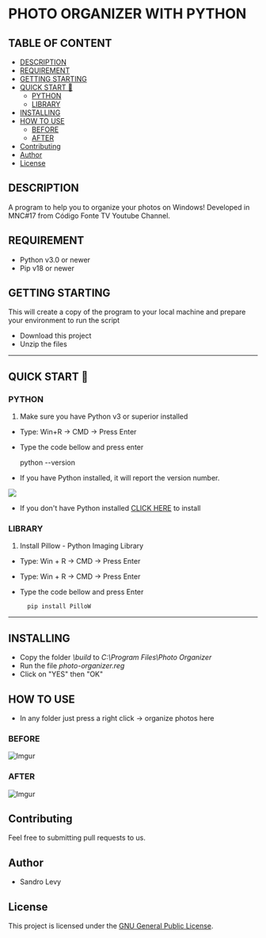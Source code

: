 # PHOTO ORGANIZER WITH PYTHON

## TABLE OF CONTENT
- [DESCRIPTION](#description)
- [REQUIREMENT](#requirement)
- [GETTING STARTING](#getting-starting)
- [QUICK START 🚀](#quick-start-)
  * [PYTHON](#python)
  * [LIBRARY](#library)
- [INSTALLING](#installing)
- [HOW TO USE](#how-to-use)
  * [BEFORE](#before)
  * [AFTER](#after)
- [Contributing](#contributing)
- [Author](#author)
- [License](#license)

## DESCRIPTION

A program to help you to organize your photos on Windows! Developed in MNC#17 from Código Fonte TV Youtube Channel. 

## REQUIREMENT

- Python v3.0 or newer
- Pip v18 or newer

## GETTING STARTING

This will create a copy of the program to your local machine and prepare your environment to run the script

- Download this project
- Unzip the files

---

## QUICK START 🚀

### PYTHON

1. Make sure you have Python v3 or superior installed
- Type: Win+R → CMD → Press Enter
- Type the code bellow and press enter

    python --version

- If you have Python installed, it will report the version number.

![](https://phoenixnap.com/kb/wp-content/uploads/2019/10/check-python-version-windows.png)

- If you don't have Python installed [CLICK HERE](https://realpython.com/installing-python/) to install

### LIBRARY

1. Install Pillow - Python Imaging Library
- Type: Win + R → CMD → Press Enter
- Type: Win + R → CMD → Press Enter
- Type the code bellow and press Enter

        pip install PilloW

---

## INSTALLING

- Copy the folder *\build* to *C:\Program Files\Photo Organizer*
- Run the file *photo-organizer.reg*
- Click on "YES" then "OK"

## HOW TO USE

- In any folder just press a right click → organize photos here

### BEFORE

![Imgur](https://i.imgur.com/KIFdXlx.png)

### AFTER

![Imgur](https://i.imgur.com/3LYVdeP.png)

## **Contributing**

Feel free to submitting pull requests to us.

## **Author**

- Sandro Levy

## **License**

This project is licensed under the [GNU General Public License](https://opensource.org/licenses/GPL-3.0).

